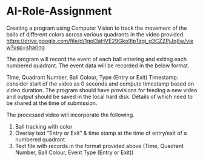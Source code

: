 # AI-Role-Assignment

Creating a program using Computer Vision to track the movement of the balls of different colors across various quadrants in the video provided. 
https://drive.google.com/file/d/1goI3aHVE29Gko9lpTzgi_g3CZZPjJq8w/view?usp=sharing

The program will record the event of each ball entering and exiting each numbered quadrant.
The event data will be recorded in the below format.

Time, Quadrant Number, Ball Colour, Type (Entry or Exit)
Timestamp: consider start of the video as 0 seconds and compute timestamp based on video duration.
The program should have provisions for feeding a new video and output should be saved in the local hard disk. Details of which need to be shared at the time of submission.

The processed video will incorporate the following.
1) Ball tracking with color
2) Overlay text “Entry or Exit” & time stamp at the time of entry/exit of a numbered quadrant
3) Text file with records in the format provided above (Time, Quadrant Number, Ball Colour, Event Type (Entry or Exit))
